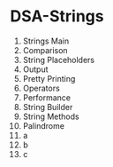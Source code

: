 # DSA-Strings
1. Strings Main
2. Comparison
3. String Placeholders
4. Output
5. Pretty Printing
6. Operators
7. Performance
8. String Builder
9. String Methods
10. Palindrome
11. a
12. b
13. c
